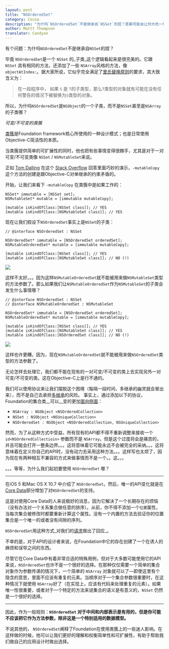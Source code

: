 ```yaml
---
layout: post
title: "NSOrderedSet"
category: Cocoa
description: "为什吗`NSOrderedSet`不是继承自`NSSet`的捏？答案可能会让你大吃一惊。"
author: Mattt Thompson
translator: Candyan
---
```


有个问题：为什吗`NSOrderedSet`不是继承自`NSSet`的捏？

毕竟 `NSOrderedSet`是一个 `NSSet` 的_子类_这个逻辑看起来是很完美的。它跟 `NSSet` 具有相同的方法，还添加了一些 `NSArray`风格的方法，像 `objectAtIndex:`。据大家所说，它似乎完全满足了[里氏替换原则](http://zh.wikipedia.org/zh-cn/%E9%87%8C%E6%B0%8F%E6%9B%BF%E6%8D%A2%E5%8E%9F%E5%88%99)的要求，其大致含义为：

> 在一段程序中， 如果 `S` 是 `T`的子类型，那么`T`类型的对象就有可能在没有任何警告的情况下被替换为`S`类型的对象。

所以，为什吗`NSOrderedSet`是`NSObject`的一个子类，而不是`NSSet`甚至是`NSArray`的子类哪？

_可变/不可变的类簇_

[类簇](http://developer.apple.com/library/mac/#documentation/Cocoa/Conceptual/CocoaFundamentals/CocoaObjects/CocoaObjects.html%23//apple_ref/doc/uid/TP40002974-CH4-SW34)是Foundation framework核心所使用的一种设计模式；也是日常使用Objective-C简洁性的本质。

当类簇提供简单的可扩展性的同时，他也把有些事情变得很棘手，尤其是对于一对可变/不可变类像 `NSSet` / `NSMutableSet`来说。

正如 [Tom Dalling](http://tomdalling.com) 在这个 [Stack Overflow](http://stackoverflow.com/questions/11278995/why-doesnt-nsorderedset-inherit-from-nsset) 回答里面巧妙的演示，`-mutableCopy` 这个方法的创建是跟Objective-C对单继承的约束矛盾的。

开始，让我们来看下 `-mutableCopy` 在类簇中是如果工作的：

~~~{objective-c}
NSSet* immutable = [NSSet set];
NSMutableSet* mutable = [immutable mutableCopy];

[mutable isKindOfClass:[NSSet class]]; // YES
[mutable isKindOfClass:[NSMutableSet class]]; // YES
~~~

现在让我们假设下`NSOrderedSet`事实上是`NSSet`的子类：

~~~{objective-c}
// @interface NSOrderedSet : NSSet

NSOrderedSet* immutable = [NSOrderedSet orderedSet];
NSMutableOrderedSet* mutable = [immutable mutableCopy];

[mutable isKindOfClass:[NSSet class]]; // YES
[mutable isKindOfClass:[NSMutableSet class]]; // NO (!)
~~~

<object data="http://nshipster.s3.amazonaws.com/nsorderedset-case-1.svg" type="image/svg+xml">
  <img src="http://nshipster.s3.amazonaws.com/nsorderedset-case-1.png" />
</object>

这样不太好。。。因为这样`NSMutableOrderedSet`就不能被用来做`NSMutableSet`类型的方法参数了。那么如果我们让`NSMutableOrderedSet`作为`NSMutableSet`的子类会发生什么事情哪？

~~~{objective-c}
// @interface NSOrderedSet : NSSet
// @interface NSMutableOrderedSet : NSMutableSet

NSOrderedSet* immutable = [NSOrderedSet orderedSet];
NSMutableOrderedSet* mutable = [immutable mutableCopy];

[mutable isKindOfClass:[NSSet class]]; // YES
[mutable isKindOfClass:[NSMutableSet class]]; // YES
[mutable isKindOfClass:[NSOrderedSet class]]; // NO (!)
~~~

<object data="http://nshipster.s3.amazonaws.com/nsorderedset-case-2.svg" type="image/svg+xml">
  <img src="http://nshipster.s3.amazonaws.com/nsorderedset-case-2.png" />
</object>

这样也许更糟，因为，现在`NSMutableOrderedSet`就不能被用来做`NSOrderedSet`类型的方法参数了。

无论怎样去处理它，我们都不能在现有的一对可变/不可变的类上去实现另外一对可变/不可变的类。这在Objective-C上是行不通的。

我们可以使用协议来让我们摆脱这个困境（每隔一段时间，多继承的幽灵就会冒出来），而不是自己去承担[多继承](http://en.wikipedia.org/wiki/Multiple_inheritance)的风险。
事实上，通过添加以下的协议，Foundation的集合类__可以__变的更加[面向侧面](http://zh.wikipedia.org/zh-cn/%E9%9D%A2%E5%90%91%E4%BE%A7%E9%9D%A2%E7%9A%84%E7%A8%8B%E5%BA%8F%E8%AE%BE%E8%AE%A1)：

* `NSArray : NSObject <NSOrderedCollection>`
* `NSSet : NSObject <NSUniqueCollection>`
* `NSOrderedSet : NSObject <NSOrderedCollection, NSUniqueCollection>`

然而，为了从这种方式中受益，所有现有的API都不得不重新调整来接收一个 `id<NSOrderedCollectioin>` 参数而不是 `NSArray`。但是这个过度将会是痛苦的，并且可能会打开一整条边界。。。这将意味着它可能永远不会被完全的采纳。。。这将意味着在定义你自己的API时，没有动力去采用这种方法。。。这样写也太烦了，因为现在有两种相互不兼容的方式来做事情而不是一个。。这。。。

。。。等等，为什么我们起初要使用 `NSOrderedSet` 哪？

---
在iOS 5 和Mac OS X 10.7 中介绍了 `NSOrderedSet`。然后，唯一的API变化就是在[Core Data](http://developer.apple.com/library/mac/#releasenotes/DataManagement/RN-CoreData/_index.html)部分增加了对`NSOrderedSet`的支持。

这是对使用Core Data的人来说极好的消息，因为它解决了一个长期存在的烦恼（没有办法对一个关系集合做任意的排序）。从前，你不得不添加一个`位置`属性，当每次集合被修改时都要重新计算这个属性。没有一个内置的方法去验证你的位置集合是一个唯一的或者没有间隙的序列。

`NSOrderedSet`用这种方式_对我们的[请求](http://bugreport.apple.com/)做出了回应_。

不幸的是，对于API的设计者来说，在Foundation中它的存在创建了一个在诱人的麻烦和误导之间的东西。

尽管它在Core Data中有着非常合适的特殊用例，但对于大多数可能使用它的API来说，`NSOrderedSet`也许不是一个很好的选择。在那种仅仅需要一个简单的集合对象作为参数传递的情况下，一个简单的 `NSArray` 对象就可以了—即使这里有个隐含的意思，里面不应该有重复的元素。当顺序对于一个集合参数很重要时，在这种情况下就使用 `NSArray`好了（在实现上，应该有代码来处理重复的元素）。如果唯一性很重要，或者对于一个特定的方法来说集合的语义是有意义的，`NSSet` 仍然是一个很好的选择。

---

因此，作为一般规则：**`NSOrderedSet` 对于中间和内部表示是有用的，但是你可能不应该把它作为方法参数，除非这是一个特别适用的数据模型。**

不说其他的， `NSOrderedSet`阐释了Foundation在使用类簇上的一些迷人影响。在这样做的时候，他可以让我们更好的理解和权衡简单性和可扩展性，有助于帮助我们做自己的应用设计时做出选择。
